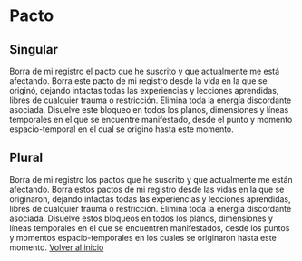# Pacto 
## Singular
Borra de mi registro el pacto que he suscrito y que actualmente me está afectando. Borra este pacto de mi registro desde la vida en la que se originó, dejando intactas todas las experiencias y lecciones aprendidas, libres de cualquier trauma o restricción. Elimina toda la energía discordante asociada. Disuelve este bloqueo en todos los planos, dimensiones y líneas temporales en el que se encuentre manifestado, desde el punto y momento espacio-temporal en el cual se originó hasta este momento.
## Plural
Borra de mi registro los pactos que he suscrito y que actualmente me están afectando. Borra estos pactos de mi registro desde las vidas en la que se originaron, dejando intactas todas las experiencias y lecciones aprendidas, libres de cualquier trauma o restricción. Elimina toda la energía discordante asociada. Disuelve estos bloqueos en todos los planos, dimensiones y líneas temporales en el que se encuentren manifestados, desde los puntos y momentos espacio-temporales en los cuales se originaron hasta este momento.
[Volver al inicio](../index.md)
